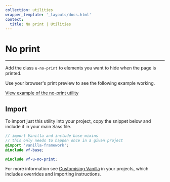```yaml
---
collection: utilities
wrapper_template: '_layouts/docs.html'
context:
  title: No print | Utilities
---
```


# No print

<hr>

Add the class `u-no-print` to elements you want to hide when the page is printed.

Use your browser's print preview to see the following example working.

<div class="embedded-example"><a href="/docs/examples/utilities/no-print" class="js-example">
View example of the no-print utility
</a></div>

## Import

To import just this utility into your project, copy the snippet below and include it in your main Sass file.

```scss
// import Vanilla and include base mixins
// this only needs to happen once in a given project
@import 'vanilla-framework';
@include vf-base;

@include vf-u-no-print;
```

For more information see [Customising Vanilla](/docs/customising-vanilla/) in your projects, which includes overrides and importing instructions.
